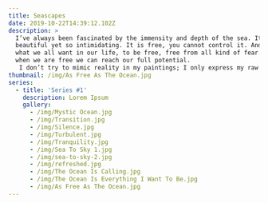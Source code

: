 ```yaml
---
title: Seascapes
date: 2019-10-22T14:39:12.102Z
description: >
  I’ve always been fascinated by the immensity and depth of the sea. It’s
  beautiful yet so intimidating. It is free, you cannot control it. And this is
  what we all want in our life, to be free, free from all kind of fear. Only
  when we are free we can reach our full potential. 
   I don’t try to mimic reality in my paintings; I only express my raw emotions. For me, the smell of the sea, sound of the crashing waves and the depth of the sea is freeing and refreshing. I use texture in my paintings to evolve a sense of raw emotion. Dimensions and depths are produced by the formation of multiple layers. The use of heavy texture helps me to create a strong composition.
thumbnail: /img/As Free As The Ocean.jpg
series:
  - title: 'Series #1'
    description: Lorem Ipsum
    gallery:
      - /img/Mystic Ocean.jpg
      - /img/Transition.jpg
      - /img/Silence.jpg
      - /img/Turbulent.jpg
      - /img/Tranquility.jpg
      - /img/Sea To Sky 1.jpg
      - /img/sea-to-sky-2.jpg
      - /img/refreshed.jpg
      - /img/The Ocean Is Calling.jpg
      - /img/The Ocean Is Everything I Want To Be.jpg
      - /img/As Free As The Ocean.jpg
---
```


